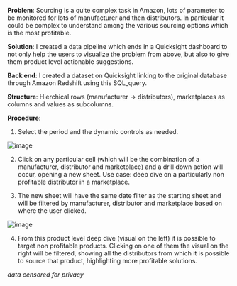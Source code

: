 **Problem**: Sourcing is a quite complex task in Amazon, lots of parameter to be monitored for lots of manufacturer and then distributors. In particular it could be complex to understand among the various sourcing options which is the most profitable.

**Solution**: I created a data pipeline which ends in a Quicksight dashboard to not only help the users to visualize the problem from above, but also to give them product level actionable suggestions.

**Back end**: I created a dataset on Quicksight linking to the original database through Amazon Redshift using this SQL_query.

**Structure**: Hierchical rows (manufacturer -> distributors), marketplaces as columns and values as subcolumns.

**Procedure**:
1. Select the period and the dynamic controls as needed.

![image](https://github.com/pietro-fantini/Distributors-Profitability-Dashboard/assets/136325329/9bdc83d9-b321-4806-a459-9937cd18ac70)

2. Click on any particular cell (which will be the combination of a manufacturer, distributor and marketplace) and a drill down action will occur, opening a new sheet. Use case: deep dive on a particularly non profitable distributor in a marketplace.

3. The new sheet will have the same date filter as the starting sheet and will be filtered by manufacturer, distributor and marketplace based on where the user clicked.

![image](https://github.com/pietro-fantini/Distributors-Profitability-Dashboard/assets/136325329/e4acd0bf-b491-4712-aa56-e4ebf51e6bcd)

4. From this product level deep dive (visual on the left) it is possible to target non profitable products. Clicking on one of them the visual on the right will be filtered, showing all the distributors from which it is possible to source that product, highlighting more profitable solutions.

*data censored for privacy*

